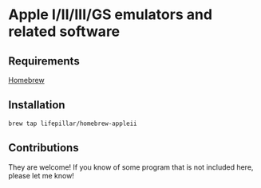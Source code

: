 # Apple I/II/III/GS emulators and related software

## Requirements

[Homebrew](http://brew.sh)

## Installation

    brew tap lifepillar/homebrew-appleii

## Contributions

They are welcome! If you know of some program that is
not included here, please let me know!
